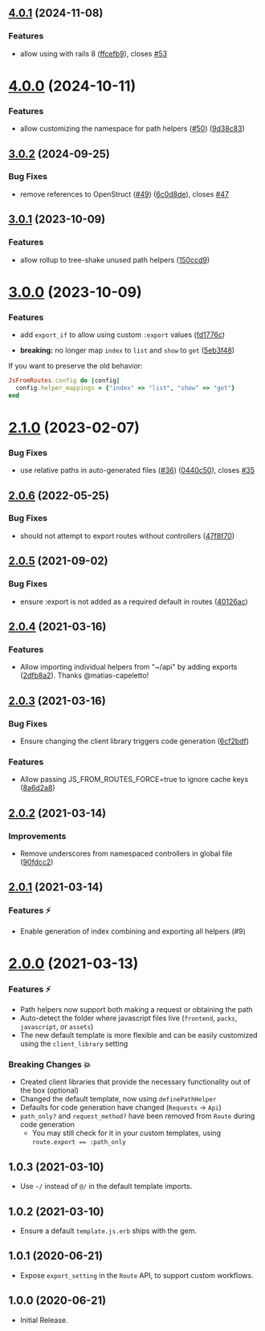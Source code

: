 ## [4.0.1](https://github.com/ElMassimo/js_from_routes/compare/js_from_routes@4.0.0...js_from_routes@4.0.1) (2024-11-08)


### Features

* allow using with rails 8 ([ffcefb9](https://github.com/ElMassimo/js_from_routes/commit/ffcefb9c4eda530cec107b0e74e71d318f6e76a0)), closes [#53](https://github.com/ElMassimo/js_from_routes/issues/53)



# [4.0.0](https://github.com/ElMassimo/js_from_routes/compare/js_from_routes@3.0.2...js_from_routes@4.0.0) (2024-10-11)


### Features

* allow customizing the namespace for path helpers ([#50](https://github.com/ElMassimo/js_from_routes/issues/50)) ([9d38c83](https://github.com/ElMassimo/js_from_routes/commit/9d38c8312ef1275b3b8c18c1129bc936da08bcd0))



## [3.0.2](https://github.com/ElMassimo/js_from_routes/compare/js_from_routes@3.0.1...js_from_routes@3.0.2) (2024-09-25)


### Bug Fixes

* remove references to OpenStruct ([#49](https://github.com/ElMassimo/js_from_routes/issues/49)) ([6c0d8de](https://github.com/ElMassimo/js_from_routes/commit/6c0d8ded2bf82ccc2f8f35508dc256c3b301069a)), closes [#47](https://github.com/ElMassimo/js_from_routes/issues/47)



## [3.0.1](https://github.com/ElMassimo/js_from_routes/compare/js_from_routes@3.0.0...js_from_routes@3.0.1) (2023-10-09)


### Features

* allow rollup to tree-shake unused path helpers ([150ccd9](https://github.com/ElMassimo/js_from_routes/commit/150ccd9dd616ce448b50ae6c2807dd7f5678479d))



# [3.0.0](https://github.com/ElMassimo/js_from_routes/compare/js_from_routes@2.1.0...js_from_routes@3.0.0) (2023-10-09)


### Features

* add `export_if` to allow using custom `:export` values ([fd1776c](https://github.com/ElMassimo/js_from_routes/commit/fd1776cc91402f1e9a9003031cb9fd6c3a0d63f9))

* **breaking:** no longer map `index` to `list` and `show` to `get` ([5eb3f48](https://github.com/ElMassimo/js_from_routes/commit/5eb3f48de71fe38ee1c67d9b91a81d71a437e1a8))

If you want to preserve the old behavior:

```ruby
JsFromRoutes.config do |config|
  config.helper_mappings = {"index" => "list", "show" => "get"}
end
```

# [2.1.0](https://github.com/ElMassimo/js_from_routes/compare/js_from_routes@2.0.6...js_from_routes@2.1.0) (2023-02-07)


### Bug Fixes

* use relative paths in auto-generated files ([#36](https://github.com/ElMassimo/js_from_routes/issues/36)) ([0440c50](https://github.com/ElMassimo/js_from_routes/commit/0440c505b1b4d3cca6c390004234faacd10b9480)), closes [#35](https://github.com/ElMassimo/js_from_routes/issues/35)



## [2.0.6](https://github.com/ElMassimo/js_from_routes/compare/js_from_routes@2.0.5...js_from_routes@2.0.6) (2022-05-25)


### Bug Fixes

* should not attempt to export routes without controllers ([47f8f70](https://github.com/ElMassimo/js_from_routes/commit/47f8f70b0db98baa240470f8b2b891a730499518))



## [2.0.5](https://github.com/ElMassimo/js_from_routes/compare/js_from_routes@2.0.4...js_from_routes@2.0.5) (2021-09-02)


### Bug Fixes

* ensure :export is not added as a required default in routes ([40126ac](https://github.com/ElMassimo/js_from_routes/commit/40126ac27caeee33abef1c7067ba1db88ea03660))



## [2.0.4](https://github.com/ElMassimo/js_from_routes/compare/js_from_routes@2.0.3...js_from_routes@2.0.4) (2021-03-16)

### Features

* Allow importing individual helpers from "~/api" by adding exports ([2dfb8a2](https://github.com/ElMassimo/js_from_routes/commit/2dfb8a27d182376d75f0b037258bc772553e43f3)). Thanks @matias-capeletto!


## [2.0.3](https://github.com/ElMassimo/js_from_routes/compare/js_from_routes@2.0.2...js_from_routes@2.0.3) (2021-03-16)


### Bug Fixes

* Ensure changing the client library triggers code generation ([6cf2bdf](https://github.com/ElMassimo/js_from_routes/commit/6cf2bdf4896dafe0d1e80668551665c46bfcadc6))


### Features

* Allow passing JS_FROM_ROUTES_FORCE=true to ignore cache keys ([8a6d2a8](https://github.com/ElMassimo/js_from_routes/commit/8a6d2a807e0a9926c6b24e1fc9127f917ec0ed5d))



## [2.0.2](https://github.com/ElMassimo/js_from_routes/compare/js_from_routes@2.0.1...js_from_routes@2.0.2) (2021-03-14)

### Improvements

- Remove underscores from namespaced controllers in global file ([90fdcc2](https://github.com/ElMassimo/js_from_routes/commit/90fdcc2))

## [2.0.1](https://github.com/ElMassimo/js_from_routes/compare/js_from_routes@2.0.0...js_from_routes@2.0.1) (2021-03-14)

### Features ⚡️

- Enable generation of index combining and exporting all helpers (#9)

# [2.0.0](https://github.com/ElMassimo/js_from_routes/compare/v1.0.3...js_from_routes@2.0.0) (2021-03-13)

### Features ⚡️

- Path helpers now support both making a request or obtaining the path
- Auto-detect the folder where javascript files live (`frontend`, `packs`, `javascript`, or `assets`)
- The new default template is more flexible and can be easily customized using the `client_library` setting

### Breaking Changes 💥

- Created client libraries that provide the necessary functionality out of the box (optional)
- Changed the default template, now using `definePathHelper`
- Defaults for code generation have changed (`Requests` → `Api`)
- `path_only?` and `request_method?` have been removed from `Route` during code generation
  - You may still check for it in your custom templates, using `route.export == :path_only`

## 1.0.3 (2021-03-10) ##

*   Use `~/` instead of `@/` in the default template imports.


## 1.0.2 (2021-03-10) ##

*   Ensure a default `template.js.erb` ships with the gem.


## 1.0.1 (2020-06-21) ##

*   Expose `export_setting` in the `Route` API, to support custom workflows.


## 1.0.0 (2020-06-21) ##

*   Initial Release.
